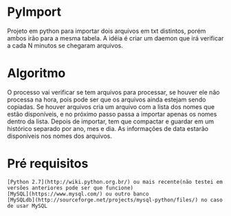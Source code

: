 # PyImport
Projeto em python para importar dois arquivos em txt distintos, porém ambos irão para a mesma tabela.
A idéia é criar um daemon que irá verificar a cada N minutos se chegaram arquivos.

# Algoritmo

O processo vai verificar se tem arquivos para processar, se houver ele não processa na hora, pois pode ser que os arquivos ainda estejam sendo copiadas.
Se houver arquivos cria um arquivo com a lista dos nomes que estão disponíveis, e no próximo passo passa a importar apenas os nomes dentro da lista.
Depois de importar, tem que compactar e guardar em um histórico separado por ano, mes e dia.
As informações de data estarão disponíveis nos nomes dos arquivos.

# Pré requisitos
	[Python 2.7](http://wiki.python.org.br/) ou mais recente(não testei em versões anteriores pode ser que funcione)
	[MySQL](https://www.mysql.com/) ou outro banco
	[MySQLdb](http://sourceforge.net/projects/mysql-python/files/) no caso de usar MySQL


